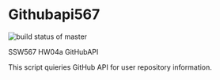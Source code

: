 # Githubapi567
![build status of master](https://app.travis-ci.com/RK-ops/GithubAPI567.svg?branch=main)

SSW567 
HW04a
GitHubAPI

This script quieries GitHub API for user repository information.
